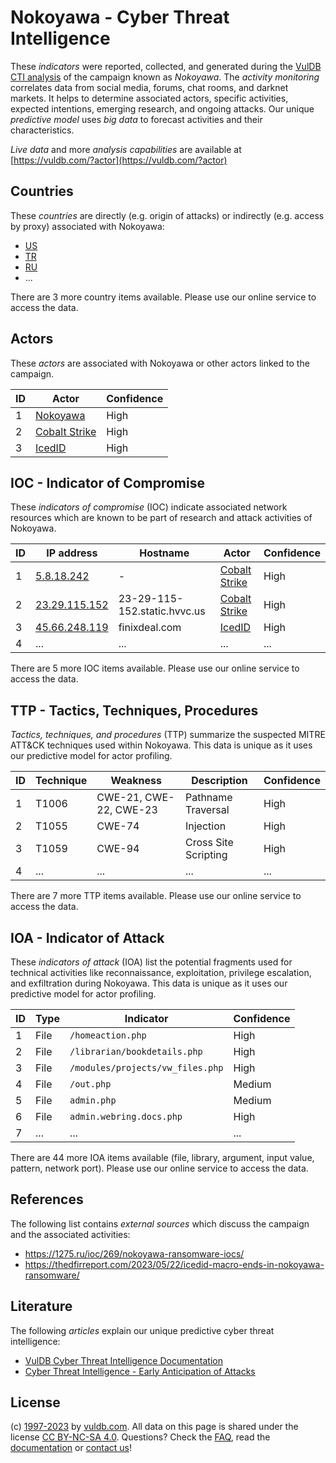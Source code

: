 # Nokoyawa - Cyber Threat Intelligence

These _indicators_ were reported, collected, and generated during the [VulDB CTI analysis](https://vuldb.com/?kb.cti) of the campaign known as _Nokoyawa_. The _activity monitoring_ correlates data from social media, forums, chat rooms, and darknet markets. It helps to determine associated actors, specific activities, expected intentions, emerging research, and ongoing attacks. Our unique _predictive model_ uses _big data_ to forecast activities and their characteristics.

_Live data_ and more _analysis capabilities_ are available at [https://vuldb.com/?actor](https://vuldb.com/?actor)

## Countries

These _countries_ are directly (e.g. origin of attacks) or indirectly (e.g. access by proxy) associated with Nokoyawa:

* [US](https://vuldb.com/?country.us)
* [TR](https://vuldb.com/?country.tr)
* [RU](https://vuldb.com/?country.ru)
* ...

There are 3 more country items available. Please use our online service to access the data.

## Actors

These _actors_ are associated with Nokoyawa or other actors linked to the campaign.

ID | Actor | Confidence
-- | ----- | ----------
1 | [Nokoyawa](https://vuldb.com/?actor.nokoyawa) | High
2 | [Cobalt Strike](https://vuldb.com/?actor.cobalt_strike) | High
3 | [IcedID](https://vuldb.com/?actor.icedid) | High

## IOC - Indicator of Compromise

These _indicators of compromise_ (IOC) indicate associated network resources which are known to be part of research and attack activities of Nokoyawa.

ID | IP address | Hostname | Actor | Confidence
-- | ---------- | -------- | ----- | ----------
1 | [5.8.18.242](https://vuldb.com/?ip.5.8.18.242) | - | [Cobalt Strike](https://vuldb.com/?actor.cobalt_strike) | High
2 | [23.29.115.152](https://vuldb.com/?ip.23.29.115.152) | 23-29-115-152.static.hvvc.us | [Cobalt Strike](https://vuldb.com/?actor.cobalt_strike) | High
3 | [45.66.248.119](https://vuldb.com/?ip.45.66.248.119) | finixdeal.com | [IcedID](https://vuldb.com/?actor.icedid) | High
4 | ... | ... | ... | ...

There are 5 more IOC items available. Please use our online service to access the data.

## TTP - Tactics, Techniques, Procedures

_Tactics, techniques, and procedures_ (TTP) summarize the suspected MITRE ATT&CK techniques used within Nokoyawa. This data is unique as it uses our predictive model for actor profiling.

ID | Technique | Weakness | Description | Confidence
-- | --------- | -------- | ----------- | ----------
1 | T1006 | CWE-21, CWE-22, CWE-23 | Pathname Traversal | High
2 | T1055 | CWE-74 | Injection | High
3 | T1059 | CWE-94 | Cross Site Scripting | High
4 | ... | ... | ... | ...

There are 7 more TTP items available. Please use our online service to access the data.

## IOA - Indicator of Attack

These _indicators of attack_ (IOA) list the potential fragments used for technical activities like reconnaissance, exploitation, privilege escalation, and exfiltration during Nokoyawa. This data is unique as it uses our predictive model for actor profiling.

ID | Type | Indicator | Confidence
-- | ---- | --------- | ----------
1 | File | `/homeaction.php` | High
2 | File | `/librarian/bookdetails.php` | High
3 | File | `/modules/projects/vw_files.php` | High
4 | File | `/out.php` | Medium
5 | File | `admin.php` | Medium
6 | File | `admin.webring.docs.php` | High
7 | ... | ... | ...

There are 44 more IOA items available (file, library, argument, input value, pattern, network port). Please use our online service to access the data.

## References

The following list contains _external sources_ which discuss the campaign and the associated activities:

* https://1275.ru/ioc/269/nokoyawa-ransomware-iocs/
* https://thedfirreport.com/2023/05/22/icedid-macro-ends-in-nokoyawa-ransomware/

## Literature

The following _articles_ explain our unique predictive cyber threat intelligence:

* [VulDB Cyber Threat Intelligence Documentation](https://vuldb.com/?kb.cti)
* [Cyber Threat Intelligence - Early Anticipation of Attacks](https://www.scip.ch/en/?labs.20201022)

## License

(c) [1997-2023](https://vuldb.com/?kb.changelog) by [vuldb.com](https://vuldb.com/?kb.about). All data on this page is shared under the license [CC BY-NC-SA 4.0](https://creativecommons.org/licenses/by-nc-sa/4.0/). Questions? Check the [FAQ](https://vuldb.com/?kb.faq), read the [documentation](https://vuldb.com/?kb) or [contact us](https://vuldb.com/?contact)!
